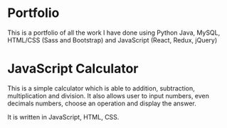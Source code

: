 # Portfolio
This is a portfolio of all the work I have done using Python Java, MySQL, HTML/CSS (Sass and Bootstrap) and JavaScript (React, Redux, jQuery)

# JavaScript Calculator
This is a simple calculator which is able to addition, subtraction, multiplication and division. It also allows user to input numbers, even decimals numbers, 
choose an operation and display the answer.

It is written in JavaScript, HTML, CSS.
